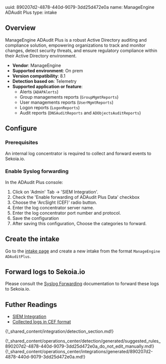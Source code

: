 uuid: 890207d2-4878-440d-9079-3dd25d472e0a
name: ManageEngine ADAudit Plus
type: intake


## Overview
ManageEngine ADAudit Plus is a robust Active Directory auditing and compliance solution, empowering organizations to track and monitor changes, detect security threats, and ensure regulatory compliance within their Active Directory environment.

- **Vendor**: ManageEngine
- **Supported environment**: On prem
- **Version compatibility**: 8.1
- **Detection based on**: Telemetry
- **Supported application or feature**:
    - Alerts (`ADAPAlerts`)
    - Group managements reports (`GroupMgmtReports`)
    - User managements reports (`UserMgmtReports`)
    - Logon reports (`LogonReports`)
    - Audit reports (`DNSAuditReports` and `ADObjectsAuditReports`)


## Configure

### Prerequisites

An internal log concentrator is required to collect and forward events to Sekoia.io.

### Enable Syslog forwarding

In the ADAudit Plus console:

1. Click on 'Admin' Tab → 'SIEM Integration'.
2. Check the 'Enable forwarding of ADAudit Plus Data' checkbox
3. Choose the 'ArcSight (CEF)' radio button.
4. Enter the log concentrator server name.
5. Enter the log concentrator port number and protocol.
6. Save the configuration
7. After saving this configuration, Choose the categories to forward.


## Create the intake

Go to the [intake page](https://app.sekoia.io/operations/intakes) and create a new intake from the format `ManageEngine ADAuditPlus`.

## Forward logs to Sekoia.io

Please consult the [Syslog Forwarding](/integration/ingestion_methods/syslog/sekoiaio_forwarder.md) documentation to forward these logs to Sekoia.io.




## Futher Readings

- [SIEM Integration](https://www.manageengine.com/products/active-directory-audit/help/admin-settings/siem-integration.html)
- [Collected logs in CEF format](https://pitstop.manageengine.com/portal/en/community/topic/collected-syslog-files-in-cef-format)

{!_shared_content/integration/detection_section.md!}

{!_shared_content/operations_center/detection/generated/suggested_rules_890207d2-4878-440d-9079-3dd25d472e0a_do_not_edit_manually.md!}
{!_shared_content/operations_center/integrations/generated/890207d2-4878-440d-9079-3dd25d472e0a.md!}
